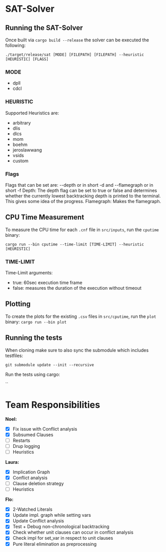 # SAT-Solver

## Running the SAT-Solver

Once built via `cargo build --release` the solver can be executed the following:

`./target/release/sat [MODE] [FILEPATH] [FILEPATH] --heuristic [HEURISTIC] [FLAGS]`

### MODE

* dpll
* cdcl

### HEURISTIC

Supported Heuristics are:

- arbitrary
- dlis
- dlcs
- mom
- boehm
- jeroslawwang
- vsids
- custom

### Flags

Flags that can be set are: --depth or in short -d and --flamegraph or in short -f
Depth:
The depth flag can be set to true or false and determines whether the currently lowest backtracking depth is printed to the terminal. This gives some idea of the progress.
Flamegraph:
Makes the flamegraph.

## CPU Time Measurement

To measure the CPU time for each `.cnf` file in `src/inputs`, run the `cputime` binary:

`cargo run --bin cputime --time-limit [TIME-LIMIT] --heuristic [HEURISTIC]`

### TIME-LIMIT

Time-Limit arguments:

- true: 60sec execution time frame
- false: measures the duration of the execution without timeout

## Plotting

To create the plots for the existing `.csv` files in `src/cputime`, run the `plot` binary:
`cargo run --bin plot`

## Running the tests

When cloning make sure to also sync the submodule which includes testfiles:

`git submodule update --init --recursive`

Run the tests using cargo:

``

# Team Responsibilities

**Noel:**

- [x] Fix issue with Conflict analysis
- [x] Subsumed Clauses
- [ ] Restarts
- [ ] Drup logging
- [ ] Heuristics

**Laura:**

- [x] Implication Graph
- [x] Conflict analysis
- [ ] Clause deletion strategy
- [ ] Heuristics

**Flo:**

- [x] 2-Watched Literals
- [x] Update impl. graph while setting vars
- [x] Update Conflict analysis
- [x] Test + Debug non-chronological backtracking
- [x] Check whether unit clauses can occur in conflict analysis
- [x] Check impl for set_var in respect to unit clauses
- [x] Pure literal elimination as preprocessing
